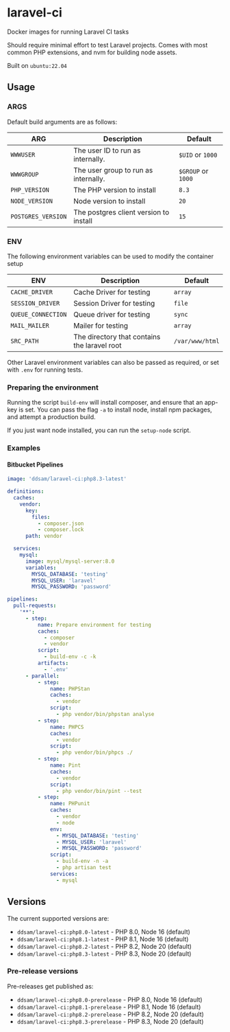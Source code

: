 # laravel-ci

Docker images for running Laravel CI tasks

Should require minimal effort to test Laravel projects. Comes with most common PHP extensions, and nvm for building node
assets.

Built on `ubuntu:22.04`

## Usage

### ARGS

Default build arguments are as follows:

| ARG                | Description                            | Default            |
|--------------------|----------------------------------------|--------------------|
| `WWWUSER`          | The user ID to run as internally.      | `$UID` or `1000`   |
| `WWWGROUP`         | The user group to run as internally.   | `$GROUP` or `1000` |
| `PHP_VERSION`      | The PHP version to install             | `8.3`              |
| `NODE_VERSION`     | Node version to install                | `20`               |
| `POSTGRES_VERSION` | The postgres client version to install | `15`               |

### ENV

The following environment variables can be used to modify the container setup

| ENV                | Description                                  | Default         |
|--------------------|----------------------------------------------|-----------------|
| `CACHE_DRIVER`     | Cache Driver for testing                     | `array`         |
| `SESSION_DRIVER`   | Session Driver for testing                   | `file`          |
| `QUEUE_CONNECTION` | Queue driver for testing                     | `sync`          |
| `MAIL_MAILER`      | Mailer for testing                           | `array`         |
| `SRC_PATH`         | The directory that contains the laravel root | `/var/www/html` |

Other Laravel environment variables can also be passed as required, or set with `.env` for running tests.

### Preparing the environment

Running the script `build-env` will install composer, and ensure that an app-key is set. You can pass the flag `-a` to
install node, install npm packages, and attempt a production build.

If you just want node installed, you can run the `setup-node` script.

### Examples

#### Bitbucket Pipelines

```yaml
image: 'ddsam/laravel-ci:php8.3-latest'

definitions:
  caches:
    vendor:
      key:
        files:
          - composer.json
          - composer.lock
      path: vendor

  services:
    mysql:
      image: mysql/mysql-server:8.0
      variables:
        MYSQL_DATABASE: 'testing'
        MYSQL_USER: 'laravel'
        MYSQL_PASSWORD: 'password'

pipelines:
  pull-requests:
    '**':
      - step:
          name: Prepare environment for testing
          caches:
            - composer
            - vendor
          script:
            - build-env -c -k
          artifacts:
            - '.env'
      - parallel:
          - step:
              name: PHPStan
              caches:
                - vendor
              script:
                - php vendor/bin/phpstan analyse
          - step:
              name: PHPCS
              caches:
                - vendor
              script:
                - php vendor/bin/phpcs ./
          - step:
              name: Pint
              caches:
                - vendor
              script:
                - php vendor/bin/pint --test
          - step:
              name: PHPunit
              caches:
                - vendor
                - node
              env:
                - MYSQL_DATABASE: 'testing'
                - MYSQL_USER: 'laravel'
                - MYSQL_PASSWORD: 'password'
              script:
                - build-env -n -a
                - php artisan test
              services:
                - mysql
```

## Versions

The current supported versions are:

* `ddsam/laravel-ci:php8.0-latest` - PHP 8.0, Node 16 (default)
* `ddsam/laravel-ci:php8.1-latest` - PHP 8.1, Node 16 (default)
* `ddsam/laravel-ci:php8.2-latest` - PHP 8.2, Node 20 (default)
* `ddsam/laravel-ci:php8.3-latest` - PHP 8.3, Node 20 (default)

### Pre-release versions

Pre-releases get published as:

* `ddsam/laravel-ci:php8.0-prerelease` - PHP 8.0, Node 16 (default)
* `ddsam/laravel-ci:php8.1-prerelease` - PHP 8.1, Node 16 (default)
* `ddsam/laravel-ci:php8.2-prerelease` - PHP 8.2, Node 20 (default)
* `ddsam/laravel-ci:php8.3-prerelease` - PHP 8.3, Node 20 (default)